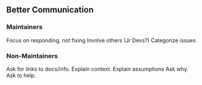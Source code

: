 ## Better Communication


### Maintainers
Focus on responding, not fixing
Involve others (Jr Devs?)
Categorize issues


### Non-Maintainers 
Ask for links to docs/info.
Explain context.
Explain assumptions
Ask why.
Ask to help.
